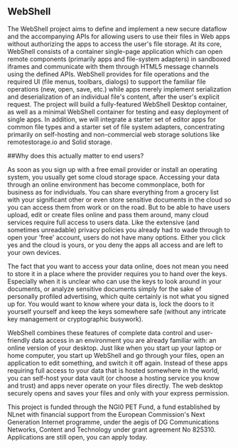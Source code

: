 ## WebShell

The WebShell project aims to define and implement a new secure dataflow and the accompanying APIs for allowing users to use their files in Web apps without authorizing the apps to access the user's file storage. At its core, WebShell consists of a container single-page application which can open remote components (primarily apps and file-system adapters) in sandboxed iframes and communicate with them through HTML5 message channels using the defined APIs. WebShell provides for file operations and the required UI (file menus, toolbars, dialogs) to support the familiar file operations (new, open, save, etc.) while apps merely implement serialization and deserialization of an individual file's content, after the user's explicit request. The project will build a fully-featured WebShell Desktop container, as well as a minimal WebShell container for testing and easy deployment of single apps. In addition, we will integrate a starter set of editor apps for common file types and a starter set of file system adapters, concentrating primarily on self-hosting and non-commercial web storage solutions like remotestorage.io and Solid storage.

##Why does this actually matter to end users?

As soon as you sign up with a free email provider or install an operating system, you usually get some cloud storage space. Accessing your data through an online environment has become commonplace, both for business as for individuals. You can share everything from a grocery list with your significant other or even store sensitive documents in the cloud so you can access them from work or on the road. But to be able to have users upload, edit or create files online and pass them around, many cloud services require full access to users data. Like the extensive (and sometimes unreadable) privacy policies you already had to wade through to open your 'free' account, users do not have many options. Either you click yes and the cloud is yours, or you deny the apps all access and are left to your own devices.

The fact that you want to access your data online, does not mean you need to store it in a place where the provider requires you to hand over the keys. Especially when it is unclear who can use the keys to look around in your documents, or analyze sensitive documents simply for the sake of personally profiled advertising, which quite certainly is not what you signed up for. You would want to know where your data is, lock the doors to it yourself yourself and keep the keys somewhere safe (without any intricate key management or cryptographic busywork).

WebShell combines these features of complete data control and user-friendly data access in an environment you are already familiar with: an online version of your desktop. Just like when you start up your laptop or home computer, you start up WebShell and go through your files, open an application to edit something, and switch it off again. Instead of these apps requiring full access to your data that is hosted somewhere in the world, you can self-host your data vault (or choose a hosting service you know and trust) and apps never operate on your files directly. The web desktop securely opens and saves your files and only with your express permission.

This project is funded through the NGI0 PET Fund, a fund established by NLnet with financial support from the European Commission's Next Generation Internet programme, under the aegis of DG Communications Networks, Content and Technology under grant agreement No 825310. Applications are still open, you can apply today.
